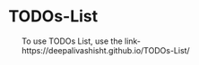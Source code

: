 # TODOs-List

<ul>
  To use TODOs List, use the link- https://deepalivashisht.github.io/TODOs-List/
</ul>
